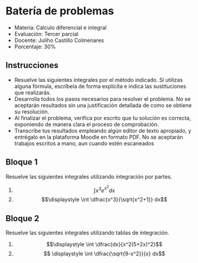# Batería de problemas

*   Materia: Cálculo diferencial e integral
*   Evaluación: Tercer parcial
*   Docente: Juliho Castillo Colmenares
*   Porcentaje: 30%

## Instrucciones

*   Resuelve las siguientes integrales por el método indicado. Si utilizas alguna fórmula, escríbela de forma explícita e indica las sustituciones que realizarás.
*   Desarrolla todos los pasos necesarios para resolver el problema. No se aceptarán resultados sin una justificación detallada de como se obtiene su resolución. 
*   Al finalizar el problema, verifica por escrito que tu solución es correcta, exponiendo de manera clara el proceso de comprobación.
*   Transcribe tus resultados empleando algún editor de texto apropiado, y entrégalo en la plataforma Moodle en formato PDF. No se aceptarán trabajos escritos a mano, aun cuando estén escaneados 

## Bloque 1

Resuelve las siguientes integrales utilizando integración por partes.

1.   $$\displaystyle \int x^3 e^{x^2} dx$$
2.   $$\displaystyle \int \dfrac{x^3}{\sqrt{x^2+1}} dx$$

## Bloque 2

Resuelve las siguientes integrales utilizando tablas de integración.

1.   $$\displaystyle \int \dfrac{dx}{x^2(5+2x)^2}$$
2.   $$ \displaystyle \int \dfrac{\sqrt{9-x^2}}{x} dx$$



